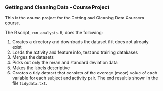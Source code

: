 ### Getting and Cleaning Data - Course Project  

This is the course project for the Getting and Cleaning Data Coursera course. 

The R script, `run_analysis.R`, does the following:  

1. Creates a directory and downloads the dataset if it does not already exist 
2. Loads the activity and feature info, test and training databases
3. Merges the datasets 
3. Picks out only the mean and standard deviation data 
4. Makes the labels descriptive
6. Creates a tidy dataset that consists of the average (mean) value of each variable for each subject and activity pair.  The end result is shown in the file `tidydata.txt`.

